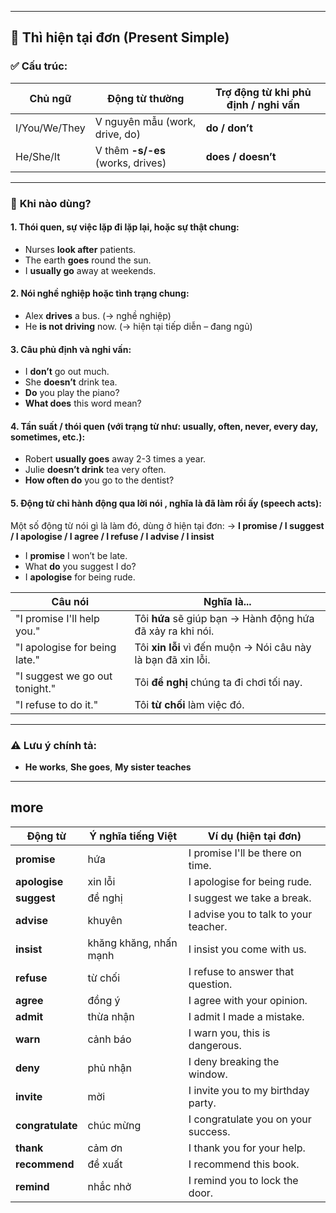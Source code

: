 

---

## 🔵 **Thì hiện tại đơn (Present Simple)**

### ✅ **Cấu trúc:**

| Chủ ngữ       | Động từ thường                    | Trợ động từ khi phủ định / nghi vấn |
| ------------- | --------------------------------- | ----------------------------------- |
| I/You/We/They | V nguyên mẫu (work, drive, do)    | **do / don’t**                      |
| He/She/It     | V thêm **-s/-es** (works, drives) | **does / doesn’t**                  |

---

### 📌 **Khi nào dùng?**

#### 1. **Thói quen, sự việc lặp đi lặp lại, hoặc sự thật chung:**

* Nurses **look after** patients.
* The earth **goes** round the sun.
* I **usually go** away at weekends.

#### 2. **Nói nghề nghiệp hoặc tình trạng chung:**

* Alex **drives** a bus. (→ nghề nghiệp)
* He **is not driving** now. (→ hiện tại tiếp diễn – đang ngủ)

#### 3. **Câu phủ định và nghi vấn:**

* I **don’t** go out much.
* She **doesn’t** drink tea.
* **Do** you play the piano?
* **What does** this word mean?

#### 4. **Tần suất / thói quen (với trạng từ như: usually, often, never, every day, sometimes, etc.):**

* Robert **usually goes** away 2-3 times a year.
* Julie **doesn’t drink** tea very often.
* **How often do** you go to the dentist?

#### 5. **Động từ chỉ hành động qua lời nói  , nghĩa là đã làm rồi ấy  (speech acts):**


Một số động từ nói gì là làm đó, dùng ở hiện tại đơn:
→ **I promise / I suggest / I apologise / I agree / I refuse / I advise / I insist**

* I **promise** I won’t be late.
* What **do** you suggest I do?
* I **apologise** for being rude.
  
| Câu nói                        | Nghĩa là...                                                  |
| ------------------------------ | ------------------------------------------------------------ |
| "I promise I'll help you."     | Tôi **hứa** sẽ giúp bạn → Hành động hứa đã xảy ra khi nói.   |
| "I apologise for being late."  | Tôi **xin lỗi** vì đến muộn → Nói câu này là bạn đã xin lỗi. |
| "I suggest we go out tonight." | Tôi **đề nghị** chúng ta đi chơi tối nay.                    |
| "I refuse to do it."           | Tôi **từ chối** làm việc đó.                                 |


---

### ⚠️ **Lưu ý chính tả:**

* **He works**, **She goes**, **My sister teaches**

---
## more 

| **Động từ**      | **Ý nghĩa tiếng Việt** | **Ví dụ** (hiện tại đơn)              |
| ---------------- | ---------------------- | ------------------------------------- |
| **promise**      | hứa                    | I promise I'll be there on time.      |
| **apologise**    | xin lỗi                | I apologise for being rude.           |
| **suggest**      | đề nghị                | I suggest we take a break.            |
| **advise**       | khuyên                 | I advise you to talk to your teacher. |
| **insist**       | khăng khăng, nhấn mạnh | I insist you come with us.            |
| **refuse**       | từ chối                | I refuse to answer that question.     |
| **agree**        | đồng ý                 | I agree with your opinion.            |
| **admit**        | thừa nhận              | I admit I made a mistake.             |
| **warn**         | cảnh báo               | I warn you, this is dangerous.        |
| **deny**         | phủ nhận               | I deny breaking the window.           |
| **invite**       | mời                    | I invite you to my birthday party.    |
| **congratulate** | chúc mừng              | I congratulate you on your success.   |
| **thank**        | cảm ơn                 | I thank you for your help.            |
| **recommend**    | đề xuất                | I recommend this book.                |
| **remind**       | nhắc nhở               | I remind you to lock the door.        |

